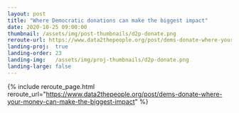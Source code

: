 ```yaml
---
layout: post
title: "Where Democratic donations can make the biggest impact"
date: 2020-10-25 09:00:00
thumbnail: /assets/img/post-thumbnails/d2p-donate.png
reroute-url: https://www.data2thepeople.org/post/dems-donate-where-your-money-can-make-the-biggest-impact
landing-proj:  true
landing-order: 23
landing-img:   /assets/img/proj-thumbnails/d2p-donate.png
landing-large: false
---
```


{% include reroute_page.html reroute_url="https://www.data2thepeople.org/post/dems-donate-where-your-money-can-make-the-biggest-impact" %}